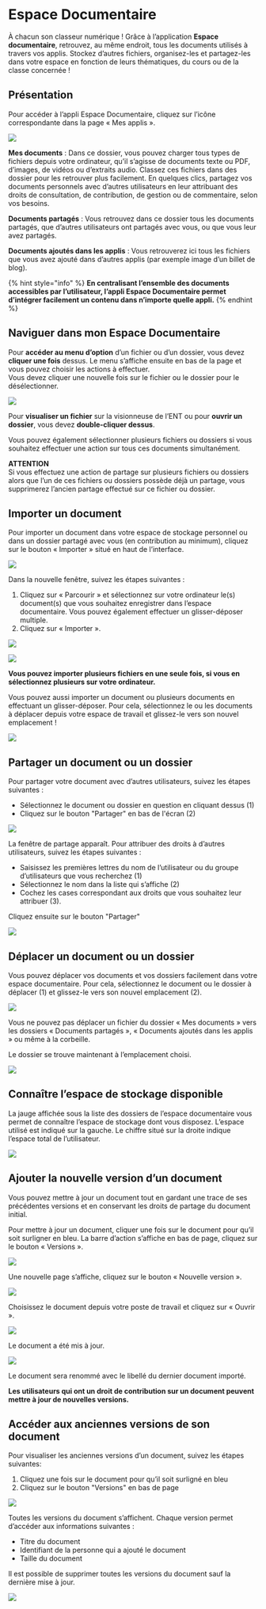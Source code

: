 # Espace Documentaire

À chacun son classeur numérique ! Grâce à l’application **Espace documentaire**, retrouvez, au même endroit, tous les documents utilisés à travers vos applis. Stockez d’autres fichiers, organisez-les et partagez-les dans votre espace en fonction de leurs thématiques, du cours ou de la classe concernée !

## Présentation

Pour accéder à l’appli Espace Documentaire, cliquez sur l’icône correspondante dans la page « Mes applis ».

![](.gitbook/assets/espace-doc-1-2.png)

**Mes documents** : Dans ce dossier, vous pouvez charger tous types de fichiers depuis votre ordinateur, qu’il s’agisse de documents texte ou PDF, d’images, de vidéos ou d’extraits audio. Classez ces fichiers dans des dossier pour les retrouver plus facilement. En quelques clics, partagez vos documents personnels avec d’autres utilisateurs en leur attribuant des droits de consultation, de contribution, de gestion ou de commentaire, selon vos besoins.

**Documents partagés** : Vous retrouvez dans ce dossier tous les documents partagés, que d’autres utilisateurs ont partagés avec vous, ou que vous leur avez partagés.

**Documents ajoutés dans les applis** : Vous retrouverez ici tous les fichiers que vous avez ajouté dans d’autres applis \(par exemple image d’un billet de blog\).

{% hint style="info" %}
**En centralisant l’ensemble des documents accessibles par l’utilisateur, l’appli Espace Documentaire permet d’intégrer facilement un contenu dans n’importe quelle appli.**
{% endhint %}

## Naviguer dans mon Espace Documentaire

Pour **accéder au menu d’option** d’un fichier ou d’un dossier, vous devez **cliquer une fois** dessus. Le menu s’affiche ensuite en bas de la page et vous pouvez choisir les actions à effectuer.  
Vous devez cliquer une nouvelle fois sur le fichier ou le dossier pour le désélectionner.

![](.gitbook/assets/image%20%284%29.png)

Pour **visualiser un fichier** sur la visionneuse de l’ENT ou pour **ouvrir un dossier**, vous devez **double-cliquer dessus**.

Vous pouvez également sélectionner plusieurs fichiers ou dossiers si vous souhaitez effectuer une action sur tous ces documents simultanément.

**ATTENTION**  
Si vous effectuez une action de partage sur plusieurs fichiers ou dossiers alors que l’un de ces fichiers ou dossiers possède déjà un partage, vous supprimerez l’ancien partage effectué sur ce fichier ou dossier.

## Importer un document

Pour importer un document dans votre espace de stockage personnel ou dans un dossier partagé avec vous \(en contribution au minimum\), cliquez sur le bouton « Importer » situé en haut de l’interface.

![](.gitbook/assets/image-2.png)

Dans la nouvelle fenêtre, suivez les étapes suivantes :

1. Cliquez sur « Parcourir » et sélectionnez sur votre ordinateur le\(s\) document\(s\) que vous souhaitez enregistrer dans l’espace documentaire. Vous pouvez également effectuer un glisser-déposer multiple.
2. Cliquez sur « Importer ».

![](.gitbook/assets/fenetre-import-vide-1%20%284%29.png)

![](.gitbook/assets/fenetre-import-full-1-1%20%281%29.png)

**Vous pouvez importer plusieurs fichiers en une seule fois, si vous en sélectionnez plusieurs sur votre ordinateur.**

Vous pouvez aussi importer un document ou plusieurs documents en effectuant un glisser-déposer. Pour cela, sélectionnez le ou les documents à déplacer depuis votre espace de travail et glissez-le vers son nouvel emplacement !

![](.gitbook/assets/image-8%20%281%29.png)

## Partager un document ou un dossier

Pour partager votre document avec d’autres utilisateurs, suivez les étapes suivantes :

* Sélectionnez le document ou dossier en question en cliquant dessus \(1\)
* Cliquez sur le bouton "Partager" en bas de l'écran \(2\)

![](.gitbook/assets/partage-doc-1-1%20%281%29.png)

La fenêtre de partage apparaît. Pour attribuer des droits à d’autres utilisateurs, suivez les étapes suivantes :

* Saisissez les premières lettres du nom de l’utilisateur ou du groupe d’utilisateurs que vous recherchez \(1\) 
* Sélectionnez le nom dans la liste qui s’affiche \(2\) 
* Cochez les cases correspondant aux droits que vous souhaitez leur attribuer \(3\).

Cliquez ensuite sur le bouton "Partager"

![](.gitbook/assets/partagedocumentaire%20%283%29.png)

## Déplacer un document ou un dossier

Vous pouvez déplacer vos documents et vos dossiers facilement dans votre espace documentaire. Pour cela, sélectionnez le document ou le dossier à déplacer \(1\) et glissez-le vers son nouvel emplacement \(2\).

![](.gitbook/assets/espace-doc-7-1%20%282%29.png)

Vous ne pouvez pas déplacer un fichier du dossier « Mes documents » vers les dossiers « Documents partagés », « Documents ajoutés dans les applis » ou même à la corbeille.

Le dossier se trouve maintenant à l’emplacement choisi.

![](.gitbook/assets/doc-glisser-deposer-2-1024x273-1%20%281%29.png)

## Connaître l’espace de stockage disponible

La jauge affichée sous la liste des dossiers de l’espace documentaire vous permet de connaître l’espace de stockage dont vous disposez. L’espace utilisé est indiqué sur la gauche. Le chiffre situé sur la droite indique l’espace total de l’utilisateur.

![](.gitbook/assets/document11%20%281%29.png)

## Ajouter la nouvelle version d’un document

Vous pouvez mettre à jour un document tout en gardant une trace de ses précédentes versions et en conservant les droits de partage du document initial.

Pour mettre à jour un document, cliquer une fois sur le document pour qu’il soit surligner en bleu. La barre d’action s’affiche en bas de page, cliquez sur le bouton « Versions ».

![](.gitbook/assets/doc-selection-fichier-2-2%20%281%29.png)

Une nouvelle page s’affiche, cliquez sur le bouton « Nouvelle version ».

![](.gitbook/assets/document5-1024x328-1%20%282%29.png)

Choisissez le document depuis votre poste de travail et cliquez sur « Ouvrir ».

![](.gitbook/assets/document6-1024x720-2-1%20%281%29.png)

Le document a été mis à jour.

![](.gitbook/assets/document7-1024x408-1.png)

Le document sera renommé avec le libellé du dernier document importé.

**Les utilisateurs qui ont un droit de contribution sur un document peuvent mettre à jour de nouvelles versions.**

## Accéder aux anciennes versions de son document

Pour visualiser les anciennes versions d’un document, suivez les étapes suivantes:

1. Cliquez une fois sur le document pour qu’il soit surligné en bleu
2. Cliquez sur le bouton "Versions" en bas de page

![](.gitbook/assets/doc-selection-fichier-1-1%20%281%29.png)

Toutes les versions du document s’affichent. Chaque version permet d’accéder aux informations suivantes :

* Titre du document
* Identifiant de la personne qui a ajouté le document
* Taille du document

Il est possible de supprimer toutes les versions du document sauf la dernière mise à jour.

![](.gitbook/assets/document8-1024x399-2%20%281%29.png)

